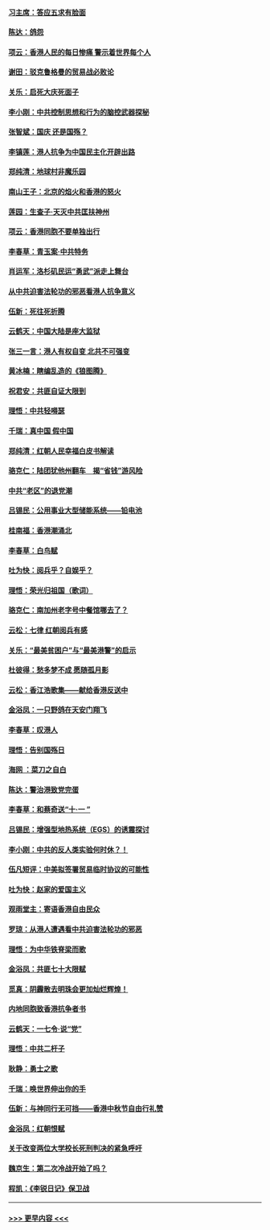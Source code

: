 #### [习主席：答应五求有脸面](../pages/nsc993/n11563953.md?t=10030355) 
#### [陈达：鸽怨](../pages/nsc993/n11561879.md?t=10030355) 
#### [项云：香港人民的每日惨痛  警示着世界每个人](../pages/nsc993/n11559273.md?t=10030355) 
#### [谢田：驳克鲁格曼的贸易战必败论](../pages/nsc993/n11555840.md?t=10030355) 
#### [关乐：启死大庆死面子](../pages/nsc993/n11556823.md?t=10030355) 
#### [李小刚：中共控制思想和行为的脑控武器探秘](../pages/nsc993/n11556776.md?t=10030355) 
#### [张智斌：国庆  还是国殇？](../pages/nsc993/n11556617.md?t=10030355) 
#### [李镇莲：港人抗争为中国民主化开辟出路](../pages/nsc993/n11556570.md?t=10030355) 
#### [郑纯清：地球村非魔乐园](../pages/nsc993/n11555415.md?t=10030355) 
#### [南山王子：北京的焰火和香港的怒火](../pages/nsc993/n11555318.md?t=10030355) 
#### [莲园：生查子·天灭中共匡扶神州](../pages/nsc993/n11555302.md?t=10030355) 
#### [项云：香港同胞不要单独出行](../pages/nsc993/n11555276.md?t=10030355) 
#### [李春草：青玉案‧中共特务](../pages/nsc993/n11552356.md?t=10030355) 
#### [肖运军：洛杉矶民运“勇武”派走上舞台](../pages/nsc993/n11551595.md?t=10030355) 
#### [从中共迫害法轮功的邪恶看港人抗争意义](../pages/nsc993/n11540858.md?t=10030355) 
#### [伍新：死往死折腾](../pages/nsc993/n11550174.md?t=10030355) 
#### [云鹤天：中国大陆是座大监狱](../pages/nsc993/n11550155.md?t=10030355) 
#### [张三一言：港人有权自变 北共不可强变](../pages/nsc993/n11550132.md?t=10030355) 
#### [黄冰楠：瞎编乱造的《狼图腾》](../pages/nsc993/n11550082.md?t=10030355) 
#### [祝君安：共匪自证大限到](../pages/nsc993/n11550041.md?t=10030355) 
#### [理悟：中共轻嘚瑟](../pages/nsc993/n11547978.md?t=10030355) 
#### [千瑞：真中国 假中国](../pages/nsc993/n11547865.md?t=10030355) 
#### [郑纯清：红朝人民幸福白皮书解读](../pages/nsc993/n11547499.md?t=10030355) 
#### [骆克仁：陆团犹他州翻车　揭“省钱”游风险](../pages/nsc993/n11546977.md?t=10030355) 
#### [中共“老区”的退党潮](../pages/nsc993/n11545995.md?t=10030355) 
#### [吕锡民：公用事业大型储能系统——铅电池](../pages/nsc993/n11545701.md?t=10030355) 
#### [桂南福：香港潮涌北](../pages/nsc993/n11545682.md?t=10030355) 
#### [李春草：白鸟赋](../pages/nsc993/n11545663.md?t=10030355) 
#### [吐为快：阅兵乎？自娱乎？](../pages/nsc993/n11545625.md?t=10030355) 
#### [理悟：荣光归祖国（歌词）](../pages/nsc993/n11545616.md?t=10030355) 
#### [骆克仁：南加州老字号中餐馆哪去了？](../pages/nsc993/n11545120.md?t=10030355) 
#### [云松：七律 红朝阅兵有感](../pages/nsc993/n11542394.md?t=10030355) 
#### [关乐：“最美贫困户”与“最美港警”的启示](../pages/nsc993/n11542252.md?t=10030355) 
#### [杜彼得：愁多梦不成 愿随孤月影](../pages/nsc993/n11540296.md?t=10030355) 
#### [云松：香江浩歌集——献给香港反送中](../pages/nsc993/n11540149.md?t=10030355) 
#### [金浴凤：一只野鸽在天安门翔飞](../pages/nsc993/n11540280.md?t=10030355) 
#### [李春草：叹港人](../pages/nsc993/n11540119.md?t=10030355) 
#### [理悟：告别国殇日](../pages/nsc993/n11539610.md?t=10030355) 
#### [海网 ：菜刀之自白](../pages/nsc993/n11539597.md?t=10030355) 
#### [陈达：警治港致党完蛋](../pages/nsc993/n11538127.md?t=10030355) 
#### [李春草：和蔡奇送“十·一 ”](../pages/nsc993/n11537810.md?t=10030355) 
#### [吕锡民：增强型地热系统（EGS）的诱震探讨](../pages/nsc993/n11537765.md?t=10030355) 
#### [李小刚：中共的反人类实验何时休？！](../pages/nsc993/n11537669.md?t=10030355) 
#### [伍凡短评：中美拟签署贸易临时协议的可能性](../pages/nsc993/n11536773.md?t=10030355) 
#### [吐为快：赵家的爱国主义](../pages/nsc993/n11536750.md?t=10030355) 
#### [观雨堂主：寄语香港自由民众](../pages/nsc993/n11536735.md?t=10030355) 
#### [罗琼：从港人遭遇看中共迫害法轮功的邪恶](../pages/nsc993/n11507862.md?t=10030355) 
#### [理悟：为中华铁脊梁而歌](../pages/nsc993/n11534458.md?t=10030355) 
#### [金浴凤：共匪七十大限赋](../pages/nsc993/n11534434.md?t=10030355) 
#### [觅真：阴霾散去明珠会更加灿烂辉煌！](../pages/nsc993/n11531858.md?t=10030355) 
#### [内地同胞致香港抗争者书](../pages/nsc993/n11531645.md?t=10030355) 
#### [云鹤天：一七令‧说“党”](../pages/nsc993/n11529099.md?t=10030355) 
#### [理悟：中共二杆子](../pages/nsc993/n11529046.md?t=10030355) 
#### [耿静：勇士之歌](../pages/nsc993/n11527562.md?t=10030355) 
#### [千瑞：唤世界伸出你的手](../pages/nsc993/n11526942.md?t=10030355) 
#### [伍新：与神同行无可挡——香港中秋节自由行礼赞](../pages/nsc993/n11526801.md?t=10030355) 
#### [金浴凤：红朝恨赋](../pages/nsc993/n11524312.md?t=10030355) 
#### [关于改变两位大学校长死刑判决的紧急呼吁](../pages/nsc993/n11524103.md?t=10030355) 
#### [魏京生：第二次冷战开始了吗？](../pages/nsc993/n11524023.md?t=10030355) 
#### [程凯：《李锐日记》保卫战](../pages/nsc993/n11522922.md?t=10030355) 

----
#### [ >>> 更早内容 <<< ](../indexes/nsc993-earlier.md)
